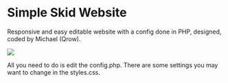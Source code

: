 # Simple Skid Website

Responsive and easy editable website with a config done in PHP, designed, coded by Michael (Qrow).

![](https://i.imgur.com/aoM9OOF.png)

All you need to do is edit the config.php.
There are some settings you may want to change in the styles.css.
